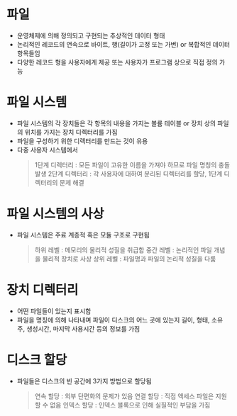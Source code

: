 # 파일

- 운영체제에 의해 정의되고 구현되는 추상적인 데이터 형태
- 논리적인 레코드의 연속으로 바이트, 행(길이가 고정 또는 가변) or 복합적인 데이터 항목들임
- 다양한 레코드 형을 사용자에게 제공 또는 사용자가 프로그램 상으로 직접 정의 가능

# 파일 시스템

- 파일 시스템의 각 장치들은 각 항목의 내용을 가지는 볼륨 테이블 or 장치 상의 파일의 위치를 가지는 장치 디렉터리를 가짐
- 파일을 구성하기 위한 디렉터리를 만드는 것이 유용
- 다중 사용자 시스템에서
  > 1단계 디렉터리 : 모든 파일이 고유한 이름을 가져야 하므로 파일 명칭의 충돌 발생
  > 2단계 디렉터리 : 각 사용자에 대하여 분리된 디렉터리를 할당, 1단계 디렉터리의 문제 해결

# 파일 시스템의 사상

- 파일 시스템은 주료 계층적 혹은 모듈 구조로 구현됨
  > 하위 레벨 : 메모리의 물리적 성질을 취급함
  > 중간 레벨 : 논리적인 파일 개념을 물리적 장치로 사상
  > 상위 레벨 : 파일명과 파일의 논리적 성질을 다룸

# 장치 디렉터리

- 어떤 파일들이 있는지 표시함
- 파일을 명칭에 의해 나타내며 파일이 디스크의 어느 곳에 있는지 길이, 형태, 소유주, 생성시간, 마지막 사용시간 등의 정보를 가짐

# 디스크 할당

- 파일들은 디스크의 빈 공간에 3가지 방법으로 할당됨
  > 연속 할당 : 외부 단편화의 문제가 있음
  > 연결 할당 : 직접 액세스 파일은 지원할 수 없음
  > 인덱스 할당 : 인덱스 블록으로 인해 실질적인 부담을 가짐
